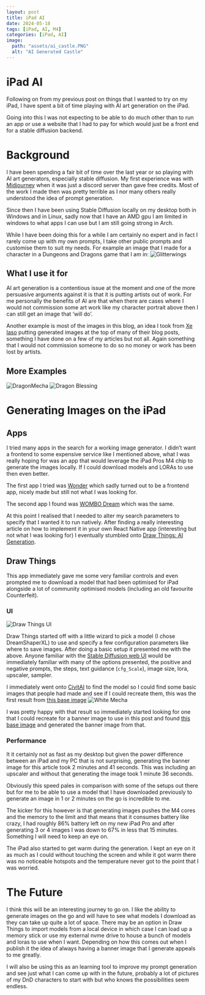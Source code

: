 ```yaml
---
layout: post
title: iPad AI
date: 2024-05-18
tags: [iPad, AI, M4]
categories: [iPad, AI]
image:
  path: "assets/ai_castle.PNG"
  alt: "AI Generated Castle"
---
```


# iPad AI
Following on from my previous post on things that I wanted to try on my iPad, I have spent a bit of time playing with AI art generation on the iPad.

Going into this I was not expecting to be able to do much other than to run an app or use a website that I had to pay for which would just be a front end for a stable diffusion backend. 

# Background
I have been spending a fair bit of time over the last year or so playing with AI art generators, especially stable diffusion. My first experience was with [Midjourney](https://www.midjourney.com/home) when it was just a discord server than gave free credits. Most of the work I made then was pretty terrible as I nor many others really understood the idea of prompt generation.

Since then I have been using Stable Diffusion locally on my desktop both in Windows and in Linux, sadly now that I have an AMD gpu I am limited in windows to what apps I can use but I am still going strong in Arch.

While I have been doing this for a while I am certainly no expert and in fact I rarely come up with my own prompts, I take other public prompts and customise them to suit my needs. For example an image that I made for a character in a Dungeons and Dragons game that I am in:
![Glitterwings](/assets/glitterwings.png)

## What I use it for
AI art generation is a contentious issue at the moment and one of the more persuasive arguments against it is that it is putting artists out of work. For me personally the benefits of AI are that when there are cases where I would not commission some art work like my character portrait above then I can still get an image that ‘will do’. 

Another example is most of the images in this blog, an idea I took from [Xe Iaso](https://xeiaso.net/blog/) putting generated images at the top of many of their blog posts, something I have done on a few of my articles but not all. Again something that I would not commission someone to do so no money or work has been lost by artists.

## More Examples
![DragonMecha](/assets/dragon_mecha.png)
![Dragon Blessing](/assets/dragon_blessing.png)

# Generating Images on the iPad
## Apps
I tried many apps in the search for a working image generator. I didn’t want a frontend to some expensive service like I mentioned above, what I was really hoping for was an app that would leverage the iPad Pros M4 chip to generate the images locally. If I could download models and LORAs to use then even better.

The first app I tried was [Wonder](https://apps.apple.com/gb/app/wonder-ai-art-generator/id1621278575) which sadly turned out to be a frontend app, nicely made but still not what I was looking for.

The second app I found was [WOMBO Dream](https://apps.apple.com/gb/app/wombo-dream-ai-art-generator/id1586366816) which was the same.

At this point I realised that I needed to alter my search parameters to specify that I wanted it to run natively. After finding a really interesting article on how to implement it in your own React Native app (interesting but not what I was looking for) I eventually stumbled onto [Draw Things: AI Generation](https://apps.apple.com/gb/app/draw-things-ai-generation/id6444050820).

## Draw Things
This app immediately gave me some very familiar controls and even prompted me to download a model that had been optimised for iPad alongside a lot of community optimised models (including an old favourite Counterfeit).

### UI
 ![Draw Things UI](/assets/draw_things_ui.png)
 
Draw Things started off with a little wizard to pick a model (I chose DreamShaperXL) to use and specify a few configuration parameters like where to save images. After doing a basic setup it presented me with the above. Anyone familiar with the [Stable Diffusion web UI](https://github.com/AUTOMATIC1111/stable-diffusion-webui) would be immediately familiar with many of the options presented, the positive and negative prompts, the steps, text guidance (`cfg_Scale`), image size, lora, upscaler, sampler.

I immediately went onto [CivitAI](https://civitai.com/) to find the model so I could find some basic images that people had made and see if I could recreate them, this was the first result from [this base image](https://civitai.com/images/6840696)
![White Mecha](/assets/white_mecha.PNG)

I was pretty happy with that result so immediately started looking for one that I could recreate for a banner image to use in this post and found [this base image](https://civitai.com/images/10433341) and generated the banner image from that.

### Performance
It it certainly not as fast as my desktop but given the power difference between an iPad and my PC that is not surprising, generating the banner image for this article took 2 minutes and 41 seconds. This was including an upscaler and without that generating the image took 1 minute 36 seconds.

Obviously this speed pales in comparison with some of the setups out there but for me to be able to use a model that I have downloaded previously to generate an image in 1 or 2 minutes on the go is incredible to me.

The kicker for this however is that generating images pushes the M4 cores and the memory to the limit and that means that it consumes battery like crazy, I had roughly 86% battery left on my new iPad Pro and after generating 3 or 4 images I was down to 67% in less that 15 minutes. Something I will need to keep an eye on.

The iPad also started to get warm during the generation. I kept an eye on it as much as I could without touching the screen and while it got warm there was no noticeable hotspots and the temperature never got to the point that I was worried.

# The Future
I think this will be an interesting journey to go on. I like the ability to generate images on the go and will have to see what models I download as they can take up quite a lot of space. There may be an option in Draw Things to import models from a local device in which case I can load up a memory stick or use my external nvme drive to house a bunch of models and loras to use when I want. Depending on how this comes out when I publish it the idea of always having a banner image that I generate appeals to me greatly.

I will also be using this as an learning tool to improve my prompt generation and see just what I can come up with in the future, probably a lot of pictures of my DnD characters to start with but who knows the possibilities seem endless.